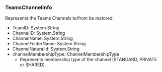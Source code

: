 ### TeamsChannelInfo
Represents the Teams Channels to/from be restored.

- TeamID: System.String
- ChannelID: System.String
- ChannelName: System.String
- ChannelFolderName: System.String
- ChannelNaturalId: System.String
- channelMembershipType: ChannelMembershipType
  - Represents membership type of the channel (STANDARD, PRIVATE or SHARED).
